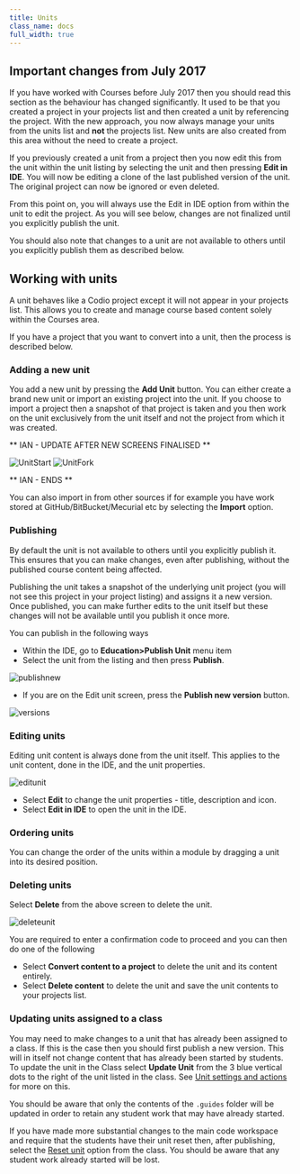 ```yaml
---
title: Units
class_name: docs
full_width: true
---
```


## Important changes from July 2017
If you have worked with Courses before July 2017 then you should read this section as the behaviour has changed significantly. It used to be that you created a project in your projects list and then created a unit by referencing the project. With the new approach, you now always manage your units from the units list and **not** the projects list. New units are also created from this area without the need to create a project.

If you previously created a unit from a project then you now edit this from the unit within the unit listing by selecting the unit and then pressing **Edit in IDE**. You will now be editing a clone of the last published version of the unit. The original project can now be ignored or even deleted.

From this point on, you will always use the Edit in IDE option from within the unit to edit the project. As you will see below, changes are not finalized until you explicitly publish the unit.

You should also note that changes to a unit are not available to others until you explicitly publish them as described below.

## Working with units
A unit behaves like a Codio project except it will not appear in your projects list. This allows you to create and manage course based content solely within the Courses area.

If you have a project that you want to convert into a unit, then the process is described below.

### Adding a new unit
You add a new unit by pressing the **Add Unit** button. You can either create a brand new unit or import an existing project into the unit. If you choose to import a project then a snapshot of that project is taken and you then work on the unit exclusively from the unit itself and not the project from which it was created.

** IAN - UPDATE AFTER NEW SCREENS FINALISED **

<img alt="UnitStart" src="/img/docs/unitstart.png" class="simple"/>

<img alt="UnitFork" src="/img/docs/unitfork.png" class="simple"/>

** IAN - ENDS **

You can also import in from other sources if for example you have work stored at GitHub/BitBucket/Mecurial etc by selecting the **Import** option.

### Publishing
By default the unit is not available to others until you explicitly publish it. This ensures that you can make changes, even after publishing, without the published course content being affected.

Publishing the unit takes a snapshot of the underlying unit project (you will not see this project in your project listing) and assigns it a new version. Once published, you can make further edits to the unit itself but these changes will not be available until you publish it once more.

You can publish in the following ways

- Within the IDE, go to **Education>Publish Unit** menu item
- Select the unit from the listing and then press **Publish**.

<img alt="publishnew" src="/img/docs/publishnew.png" class="simple"/>

- If you are on the Edit unit screen, press the **Publish new version** button.

<img alt="versions" src="/img/docs/versions.png" class="simple"/>

### Editing units

Editing unit content is always done from the unit itself. This applies to the unit content, done in the IDE, and the unit properties.

<img alt="editunit" src="/img/docs/editunit.png" class="simple"/>

- Select **Edit** to change the unit properties - title, description and icon.
- Select **Edit in IDE** to open the unit in the IDE. 

### Ordering units
You can change the order of the units within a module by dragging a unit into its desired position.

### Deleting units
Select **Delete** from the above screen to delete the unit. 

<img alt="deleteunit" src="/img/docs/deleteunit.png" class="simple"/>

You are required to enter a confirmation code to proceed and you can then do one of the following

- Select **Convert content to a project** to delete the unit and its content entirely. 
- Select **Delete content** to delete the unit and save the unit contents to your projects list. 

### Updating units assigned to a class
You may need to make changes to a unit that has already been assigned to a class. If this is the case then you should first publish a new version. This will in itself not change content that has already been started by students. To update the unit in the Class select **Update Unit** from the 3 blue vertical dots to the right of the unit listed in the class. See [Unit settings and actions](/docs/teacher/classes/settings/) for more on this.

You should be aware that only the contents of the `.guides` folder will be updated in order to retain any student work that may have already started.

If you have made more substantial changes to the main code workspace and require that the students have their unit reset then, after publishing,  select the [Reset unit](/docs/teacher/classes/reset-unit) option from the class. You should be aware that any student work already started will be lost. 






